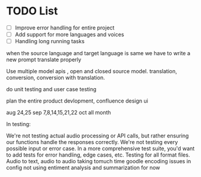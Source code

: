 # TODO List

- [ ] Improve error handling for entire project
- [ ] Add support for more languages and voices
- [ ] Handling long running tasks

when the source language and target language is same we have to write a new prompt translate properly

Use multiple model apis , open and closed source model.
translation, conversion, conversion with translation.

do unit testing and user case testing
 

plan the entire product devlopment, confluence
design ui

aug 24,25 sep 7,8,14,15,21,22 oct all month

In testing:

We're not testing actual audio processing or API calls, but rather ensuring our functions handle the responses correctly.
We're not testing every possible input or error case. In a more comprehensive test suite, you'd want to add tests for error handling, edge cases, etc.
Testing for all format files.
Audio to text, audio to audio taking tomuch time
goodle encoding issues in config
not using entiment analysis and summarization for now
